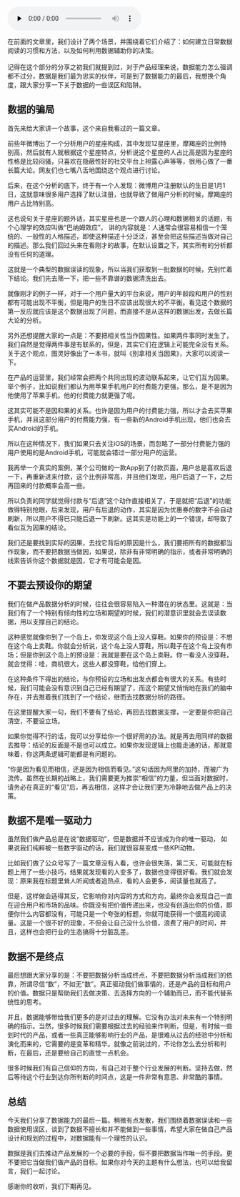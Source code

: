<audio id="audio" title="28 |  那些数据不能告诉你的事儿：尽信“数”不如无“数”" controls="" preload="none"><source id="mp3" src="https://static001.geekbang.org/resource/audio/1e/c1/1e4163b7a2450036421e8ded807abdc1.mp3"></audio>

在前面的文章里，我们设计了两个场景，并围绕着它们介绍了：如何建立日常数据阅读的习惯和方法，以及如何利用数据辅助你的决策。<br>
&nbsp;<br>
记得在这个部分的分享之初我们就提到过，对于产品经理来说，数据能力怎么强调都不过分，数据是我们最为忠实的伙伴，可是到了数据能力的最后，我想换个角度，跟大家分享一下关于数据的一些误区和陷阱。

## 数据的骗局

首先来给大家讲一个故事，这个来自我看过的一篇文章。

前些年微博出了一个分析用户的星座构成，其中发现12星座里，摩羯座的比例特别高，然后就有人就根据这个星座特点，分析说这个星座的人占比高是因为星座的性格是比较闷骚，只喜欢在隐蔽性好的社交平台上袒露心声等等，很用心做了一番长篇大论。网友们也七嘴八舌地围绕这个观点进行讨论。

后来，在这个分析的底下，终于有一个人发现：微博用户注册默认的生日是1月1日，这就意味很多用户选择了默认注册，也就导致了做用户分析的时候，摩羯座的用户占比特别高。

这也说句关于星座的题外话，其实星座也是一个跟人的心理和数据相关的话题，有个心理学的效应叫做“巴纳姆效应”，	讲的内容就是：人通常会很容易相信一个笼统的、一般性的人格描述，即使这种描述十分泛泛，甚至会把这些描述当做对自己的描述。那么我们回过头来在看刚才的故事，在默认设置之下，其实所有的分析都没有任何的道理。

这就是一个典型的数据误读的现象，所以当我们获取到一批数据的时候，先别忙着下结论。我们先去筛一下，把一些不靠谱的数据清洗出去。

就像刚才的例子一样，对于一个用户量大的平台来说，用户的年龄段和用户的性别都有可能出现不平衡，但是用户的生日不应该出现很大的不平衡。看见这个数据的第一反应就应该是这个数据出现了问题，而直接不是从这样的数据出发，去做长篇大论的分析。

另外还想提醒大家的一点是：不要把相关性当作因果性。如果两件事同时发生了，我们自然是觉得两件事是有联系的，但是，其实它们在逻辑上可能完全没有关系。关于这个观点，图灵好像出了一本书，就叫《别拿相关当因果》，大家可以阅读一下。

在产品的运营里，我们经常会把两个共同出现的波动联系起来，让它们互为因果。举个例子，比如说我们都认为用苹果手机用户的付费能力更强，那么，是不是因为他使用了苹果手机，他的付费能力就更强了呢。

这其实可能不是因和果的关系。也许是因为用户的付费能力强，所以才会去买苹果手机，并且这部分用户的付费能力强，有一些新的Android手机出现，他们也会去买Android的手机。

所以在这种情况下，我们如果只去关注iOS的场景，而忽略了一部分付费能力强的用户使用的是Android手机，可能就会错过一部分用户的运营。

我再举一个真实的案例，某个公司做的一款App到了付款页面，用户总是喜欢后退一下，再重新进来付款，这个比例非常高，并且他们发现，用户后退了一下，之后再回来的付款概率会高一些。

所以负责的同学就觉得付款与“后退”这个动作直接相关了，于是就把“后退”的功能做得特别抢眼，后来发现，用户有后退的动作，其实是因为优惠券的数字不会自动刷新，所以用户不得已只能后退一下刷新。这其实是功能上的一个错误，却导致了看似互为因果的结论。

我们还是要找到实际的因果，去找它背后的原因是什么，我们要把所有的数据都当作现象，而不要把数据当做因，如果说，除非有非常明确的指示，或者非常明确的线索告诉你这个数据就是因，它才有可能会是因。

## 不要去预设你的期望

我们在做产品数据分析的时候，往往会很容易陷入一种潜在的状态里。这就是：当我们有了一个特别有倾向性的立场和期望的时候，我们的潜意识里就会去误读数据，用以支撑自己的结论。

这种感觉就像你到了一个岛上，你发现这个岛上没人穿鞋。如果你的预设是：不想在这个岛上卖鞋。你就会分析说，这个岛上没人穿鞋，所以鞋子在这个岛上没有市场；但是你到这个岛上的预设是：我就是要在这个岛上卖鞋。你一看没人没穿鞋，就会觉得：哇，商机很大，这些人都没穿鞋，给他们穿上。

在这种条件下得出的结论，与你预设的立场和出发点都会有很大的关系。有些时候，我们可能会没有意识到自己已经有期望了，而这个期望又悄悄地在我们的脑中存在，并去推着我们找到了一个结论，继而去找数据分析的路径。

在这里提醒大家一句，我们不要有了结论，再回去找数据支撑，一定要是你把自己清空，不要设立场。

如果你觉得不行的话，我可以分享给你一个很好用的办法。就是再去用同样的数据去推导：结论的反面是不是也可以成立。如果你发现逻辑上也能走通的话，那就意味着，你这两条逻辑可能都是有问题的。

“你是因为看见而相信，还是因为相信而看见。”这句话因为阿里的加持，而被广为流传。虽然在长期的战略上，我们需要更为推崇“相信”的力量，但当面对数据时，请务必在真正的“看见”后，再去相信，这样才会让我们更为冷静地去做产品上的决策。

## 数据不是唯一驱动力

虽然我们做产品总是在说“数据驱动”，但是数据并不应该成为你的唯一驱动， 如果说我们纯粹被一些数字驱动的话，我们就很容易变成一些KPI动物。

比如我们做了公众号写了一篇文章没有人看，也许会很失落，第二天，可能就在标题上用了一些小技巧，结果就发现看的人变多了，数据也变得很好看。我们就会发现：原来我在标题里耸人听闻或者追热点，看的人会更多，阅读量也就高了。

但是，这样做会适得其反，它影响你对内容的方式和方向，最终你会发现自己一直在迎合用户和市场的品味。你既没有把价值传递出来，也没有创造出你的价值，即便你什么内容都没有，可能只是一个夸张的标题，你就可能获得一个很高的阅读量。这是一个很不好的现象，不但会让自己没什么价值，浪费了用户的时间，并且，这样也会把行业的生态搞得十分脏乱差。

## 数据不是终点

最后想跟大家分享的是：不要把数据分析当成终点，不要把数据分析当成我们的依靠，所谓尽信“数”，不如无“数”。真正驱动我们做事情的，还是产品的目标和用户的价值。数据只是帮助我们去做决策、去选择方向的一个辅助而已，而不能代替系统性的思考。

并且，数据能够带给我们更多的是对过去的理解。它没有办法对未来有一个特别明确的指示。当然，很多时候我们需要根据过去的经验来作判断，但是，有时候一些划时代的产品，或者一些真正能够影响行业的产品，是很难从过去的经验中分析和演化而来的，它需要的是变革和精华。就像之前说过的，不论你怎么去分析和判断，在最后，还是要给自己的直觉一点机会。

很多时候我们有自己信仰的方向，有自己对于整个行业发展的判断。坚持去做，然后等待这个行业到达你所判断的时间点，这是一件非常有意思、非常酷的事情。

## 总结

今天我们分享了数据能力的最后一篇。稍微有点发散，我们围绕着数据误读和一些数据使用误区，谈到了数据不擅长和并不能做到一些事情，希望大家在做自己产品设计和规划的过程中，对数据能有一个理性的认识。

数据是我们去推动产品发展的一个必要的手段，但不要把数据当作唯一的手段。更不要把它当做我们做产品的目标。如果你对今天的主题有什么想法，也可以给我留言，我们一起讨论。

感谢你的收听，我们下期再见。



